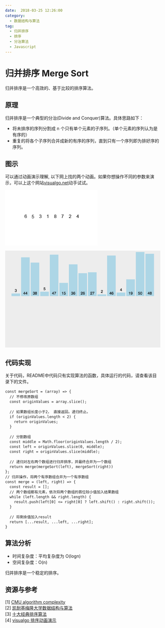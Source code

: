 ```yaml
---
date:  2018-03-25 12:26:00
category:
  - 数据结构与算法 
tag: 
  - 归并排序 
  - 排序 
  - 分治算法
  - Javascript
---
```


# 归并排序 Merge Sort
归并排序是一个高效的、基于比较的排序算法。
## 原理
归并排序是一个典型的分治(Divide and Conquer)算法。具体思路如下：
- 将未排序的序列分割成 n 个只有单个元素的子序列。（单个元素的序列认为是有序的）
- 重复的将各个子序列合并成新的有序的序列，直到只有一个序列即为排好序的序列。
## 图示
可以通过动画演示理解, 以下网上找的两个动画。如果你想操作不同的参数来演示，可以上这个网站[visualgo.net](https://visualgo.net/en/sorting?slide=1)动手试试。

![图示1](./mergeSort1.gif)

![图示2](./mergeSort2.gif)

## 代码实现
关于代码，README中代码只有实现算法的函数，具体运行的代码，请查看该目录下的文件。
```JS
const mergeSort = (array) => {
  // 不修改原数组
  const originValues = array.slice();

  // 如果数组长度小于2， 直接返回。递归终止。
  if (originValues.length < 2) {
    return originValues;
  }

  // 分割数组
  const middle = Math.floor(originValues.length / 2);
  const left = originValues.slice(0, middle);
  const right = originValues.slice(middle);

  // 递归对左右两个数组进行归并排序，并最终合并为一个数组
  return merge(mergeSort(left), mergeSort(right))
};
// 归并操作，将两个有序数组合并为一个有序数组
const merge = (left, right) => {
  const result = [];
  // 两个数组都有元素，依次将两个数组的首位较小值加入结果数组
  while (left.length && right.length) {
    result.push(left[0] <= right[0] ? left.shift() : right.shift());
  }

  // 将剩余值加入result
  return [...result, ...left, ...right];
}
```

## 算法分析
- 时间复杂度：平均复杂度为 O(logn)
- 空间复杂度：O(n)

归并排序是一个稳定的排序。

## 资源与参考

[1] [CMU algorithm complexity](https://www.cs.cmu.edu/~adamchik/15-121/lectures/Algorithmic%20Complexity/complexity.html)  
[2] [凯耐基梅隆大学数据结构与算法](https://www.cs.cmu.edu/~adamchik/15-121/lectures/)  
[3] [十大经典排序算法](https://github.com/hustcc/JS-Sorting-Algorithm)  
[4] [visualgo 排序动画演示](https://visualgo.net/zh/sorting?slide=1)